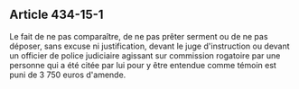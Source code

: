 Article 434-15-1
----
Le fait de ne pas comparaître, de ne pas prêter serment ou de ne pas déposer,
sans excuse ni justification, devant le juge d'instruction ou devant un officier
de police judiciaire agissant sur commission rogatoire par une personne qui a
été citée par lui pour y être entendue comme témoin est puni de 3 750 euros
d'amende.
